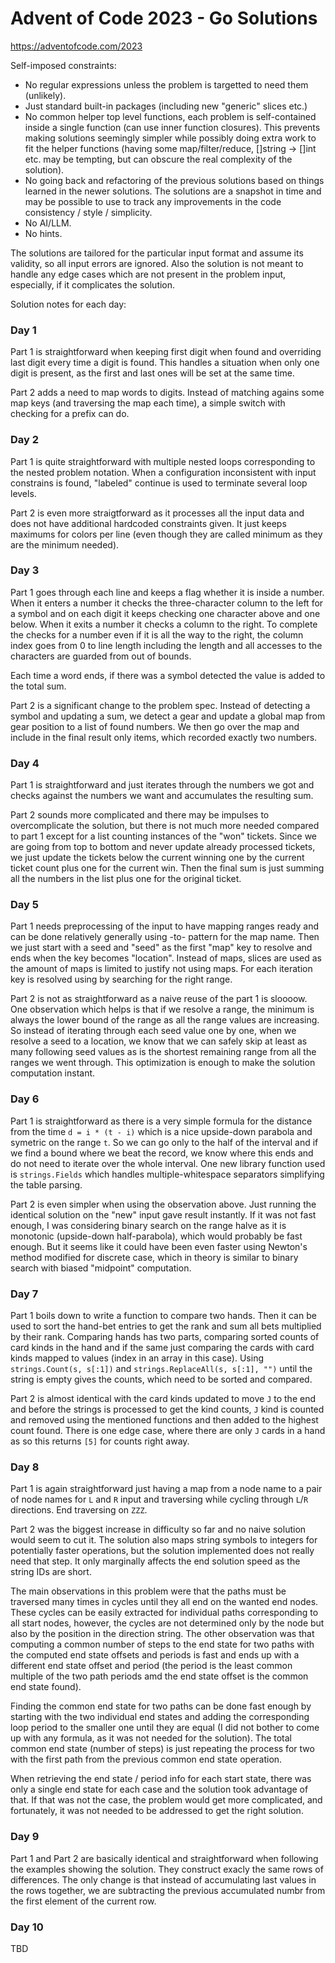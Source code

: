 # Advent of Code 2023 - Go Solutions
https://adventofcode.com/2023

Self-imposed constraints:
 - No regular expressions unless the problem is targetted to need them (unlikely).
 - Just standard built-in packages (including new "generic" slices etc.)
 - No common helper top level functions, each problem is self-contained inside a single function (can use inner function closures). This prevents making solutions seemingly simpler while possibly doing extra work to fit the helper functions (having some map/filter/reduce, []string -> []int etc. may be tempting, but can obscure the real complexity of the solution).
 - No going back and refactoring of the previous solutions based on things learned in the newer solutions. The solutions are a snapshot in time and may be possible to use to track any improvements in the code consistency / style / simplicity.
 - No AI/LLM.
 - No hints.

The solutions are tailored for the particular input format and assume its validity, so all input errors are ignored. Also the solution is not meant to handle any edge cases which are not present in the problem input, especially, if it complicates the solution.

Solution notes for each day:

### Day 1
Part 1 is straightforward when keeping first digit when found and overriding last digit every time a digit is found. This handles a situation when only one digit is present, as the first and last ones will be set at the same time.

Part 2 adds a need to map words to digits. Instead of matching agains some map keys (and traversing the map each time), a simple switch with checking for a prefix can do.

### Day 2
Part 1 is quite straightforward with multiple nested loops corresponding to the nested problem notation. When a configuration inconsistent with input constrains is found, "labeled" continue is used to terminate several loop levels.

Part 2 is even more straigtforward as it processes all the input data and does not have additional hardcoded constraints given. It just keeps maximums for colors per line (even though they are called minimum as they are the minimum needed).

### Day 3
Part 1 goes through each line and keeps a flag whether it is inside a number. When it enters a number it checks the three-character column to the left for a symbol and on each digit it keeps checking one character above and one below. When it exits a number it checks a column to the right. To complete the checks for a number even if it is all the way to the right, the column index goes from 0 to line length including the length and all accesses to the characters are guarded from out of bounds.

Each time a word ends, if there was a symbol detected the value is added to the total sum.

Part 2 is a significant change to the problem spec. Instead of detecting a symbol and updating a sum, we detect a gear and update a global map from gear position to a list of found numbers.
We then go over the map and include in the final result only items, which recorded exactly two numbers.

### Day 4
Part 1 is straightforward and just iterates through the numbers we got and checks against the numbers we want and accumulates the resulting sum.

Part 2 sounds more complicated and there may be impulses to overcomplicate the solution, but there is not much more needed compared to part 1 except for a list counting instances of the "won" tickets. Since we are going from top to bottom and never update already processed tickets, we just update the tickets below the current winning one by the current ticket count plus one for the current win. Then the final sum is just summing all the numbers in the list plus one for the original ticket.

### Day 5
Part 1 needs preprocessing of the input to have mapping ranges ready and can be done relatively generally using <src>-to-<dst> pattern for the map name. Then we just start with a seed and "seed" as the first "map" key to resolve and ends when the key becomes "location". Instead of maps, slices are used as the amount of maps is limited to justify not using maps. For each iteration key is resolved using by searching for the right range.

Part 2 is not as straightforward as a naive reuse of the part 1 is sloooow. One observation which helps is that if we resolve a range, the minimum is always the lower bound of the range as all the range values are increasing. So instead of iterating through each seed value one by one, when we resolve a seed to a location, we know that we can safely skip at least as many following seed values as is the shortest remaining range from all the ranges we went through. This optimization is enough to make the solution computation instant.

### Day 6
Part 1 is straightforward as there is a very simple formula for the distance from the time `d = i * (t - i)` which is a nice upside-down parabola and symetric on the range `t`.
So we can go only to the half of the interval and if we find a bound where we beat the record, we know where this ends and do not need to iterate over the whole interval.
One new library function used is `strings.Fields` which handles multiple-whitespace separators simplifying the table parsing.

Part 2 is even simpler when using the observation above. Just running the identical solution on the "new" input gave result instantly. If it was not fast enough, I was considering binary search on the range halve as it is monotonic (upside-down half-parabola), which would probably be fast enough. But it seems like it could have been even faster using Newton's method modified for discrete case, which in theory is similar to binary search with biased "midpoint" computation.

### Day 7
Part 1 boils down to write a function to compare two hands. Then it can be used to sort the hand-bet entries to get the rank and sum all bets multiplied by their rank. Comparing hands has two parts, comparing sorted counts of card kinds in the hand and if the same just comparing the cards with card kinds mapped to values (index in an array in this case). Using `strings.Count(s, s[:1])` and `strings.ReplaceAll(s, s[:1], "")` until the string is empty gives the counts, which need to be sorted and compared.

Part 2 is almost identical with the card kinds updated to move `J` to the end and before the strings is processed to get the kind counts, `J` kind is counted and removed using the mentioned functions and then added to the highest count found. There is one edge case, where there are only `J` cards in a hand as so this returns `[5]` for counts right away.

### Day 8
Part 1 is again straightforward just having a map from a node name to a pair of node names for `L` and `R` input and traversing while cycling through `L`/`R` directions. End traversing on `ZZZ`.

Part 2 was the biggest increase in difficulty so far and no naive solution would seem to cut it. The solution also maps string symbols to integers for potentially faster operations, but the solution implemented does not really need that step. It only marginally affects the end solution speed as the string IDs are short.

The main observations in this problem were that the paths must be traversed many times in cycles until they all end on the wanted end nodes. These cycles can be easily extracted for individual paths corresponding to all start nodes, however, the cycles are not determined only by the node but also by the position in the direction string. The other observation was that computing a common number of steps to the end state for two paths with the computed end state offsets and periods is fast and ends up with a different end state offset and period (the period is the least common multiple of the two path periods amd the end state offset is the common end state found).

Finding the common end state for two paths can be done fast enough by starting with the two individual end states and adding the corresponding loop period to the smaller one until they are equal (I did not bother to come up with any formula, as it was not needed for the solution). The total common end state (number of steps) is just repeating the process for two with the first path from the previous common end state operation.

When retrieving the end state / period info for each start state, there was only a single end state for each case and the solution took advantage of that. If that was not the case, the problem would get more complicated, and fortunately, it was not needed to be addressed to get the right solution.

### Day 9
Part 1 and Part 2 are basically identical and straightforward when following the examples showing the solution. They construct exacly the same rows of differences. The only change is that instead of accumulating last values in the rows together, we are subtracting the previous accumulated numbr from the first element of the current row.

### Day 10

TBD
